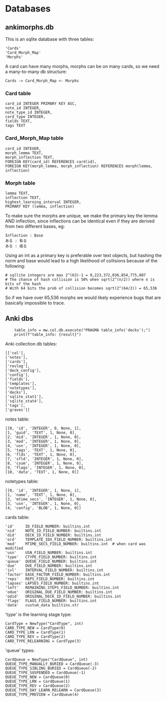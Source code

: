 # Databases

## ankimorphs.db

This is an sqlite database with three tables:

```
'Cards'
'Card_Morph_Map'
'Morphs'
```

A card can have many morphs,
morphs can be on many cards,
so we need a many-to-many db structure:

```
Cards -> Card_Morph_Map <- Morphs
```

### Card table

```roomsql
card_id INTEGER PRIMARY KEY ASC,
note_id INTEGER,
note_type_id INTEGER,
card_type INTEGER,
fields TEXT,
tags TEXT
```

### Card_Morph_Map table

```roomsql 
card_id INTEGER,
morph_lemma TEXT,
morph_inflection TEXT,
FOREIGN KEY(card_id) REFERENCES card(id),
FOREIGN KEY(morph_lemma, morph_inflection) REFERENCES morph(lemma, inflection)
```

### Morph table

```roomsql
lemma TEXT,
inflection TEXT,
highest_learning_interval INTEGER,
PRIMARY KEY (lemma, inflection)
```

To make sure the morphs are unique, we make the primary key the lemma AND inflection, since inflections
can be identical even if they are derived from two different bases, eg:

```
Inflection : Base
ある : 有る
ある : 或る
```

Using an int as a primary key is preferable over text objects, but hashing the norm and base would lead to a high
likelihood of collisions because of the following:

    # sqllite integers are max 2^(63)-1 = 9,223,372,036,854,775,807
    # The chance of hash collision is 50% when sqrt(2^(n/2)) where n is bits of the hash
    # With 64 bits the prob of collision becomes sqrt(2^(64/2)) = 65,536

So if we have over 65,536 morphs we would likely experience bugs that are basically impossible to trace. 

## Anki dbs

        table_info = mw.col.db.execute("PRAGMA table_info('decks');")
        print(f"table_info: {result}")

Anki collection db tables:

```
[['col'],
['notes'],
['cards'],
['revlog'],
['deck_config'],
['config'],
['fields'],
['templates'],
['notetypes'],
['decks'],
['sqlite_stat1'],
['sqlite_stat4'],
['tags'],
['graves']]
```

notes table:

```
[[0, 'id', 'INTEGER', 0, None, 1],
[1, 'guid', 'TEXT', 1, None, 0],
[2, 'mid', 'INTEGER', 1, None, 0],
[3, 'mod', 'INTEGER', 1, None, 0],
[4, 'usn', 'INTEGER', 1, None, 0],
[5, 'tags', 'TEXT', 1, None, 0],
[6, 'flds', 'TEXT', 1, None, 0],
[7, 'sfld', 'INTEGER', 1, None, 0],
[8, 'csum', 'INTEGER', 1, None, 0],
[9, 'flags', 'INTEGER', 1, None, 0],
[10, 'data', 'TEXT', 1, None, 0]]
```

notetypes table:

```
[[0, 'id', 'INTEGER', 1, None, 1],
[1, 'name', 'TEXT', 1, None, 0],
[2, 'mtime_secs', 'INTEGER', 1, None, 0],
[3, 'usn', 'INTEGER', 1, None, 0],
[4, 'config', 'BLOB', 1, None, 0]]
```

cards table:

```
'id'     ID_FIELD_NUMBER: builtins.int
'nid'    NOTE_ID_FIELD_NUMBER: builtins.int
'did'    DECK_ID_FIELD_NUMBER: builtins.int
'ord'    TEMPLATE_IDX_FIELD_NUMBER: builtins.int
'mod'    MTIME_SECS_FIELD_NUMBER: builtins.int  # when card was modified
'usn'    USN_FIELD_NUMBER: builtins.int
'type'   CTYPE_FIELD_NUMBER: builtins.int
'queue'  QUEUE_FIELD_NUMBER: builtins.int
'due'    DUE_FIELD_NUMBER: builtins.int
'ivl'    INTERVAL_FIELD_NUMBER: builtins.int
'factor' EASE_FACTOR_FIELD_NUMBER: builtins.int
'reps'   REPS_FIELD_NUMBER: builtins.int
'lapses' LAPSES_FIELD_NUMBER: builtins.int
'left'   REMAINING_STEPS_FIELD_NUMBER: builtins.int
'odue'   ORIGINAL_DUE_FIELD_NUMBER: builtins.int
'odid'   ORIGINAL_DECK_ID_FIELD_NUMBER: builtins.int
'flags'  FLAGS_FIELD_NUMBER: builtins.int
'data'   custum_data builtins.str
```

'type' is the learning stage type:
```
CardType = NewType("CardType", int)
CARD_TYPE_NEW = CardType(0)
CARD_TYPE_LRN = CardType(1)
CARD_TYPE_REV = CardType(2)
CARD_TYPE_RELEARNING = CardType(3)
```


'queue' types:
```
CardQueue = NewType("CardQueue", int)
QUEUE_TYPE_MANUALLY_BURIED = CardQueue(-3)
QUEUE_TYPE_SIBLING_BURIED = CardQueue(-2)
QUEUE_TYPE_SUSPENDED = CardQueue(-1)
QUEUE_TYPE_NEW = CardQueue(0)
QUEUE_TYPE_LRN = CardQueue(1)
QUEUE_TYPE_REV = CardQueue(2)
QUEUE_TYPE_DAY_LEARN_RELEARN = CardQueue(3)
QUEUE_TYPE_PREVIEW = CardQueue(4)
```

